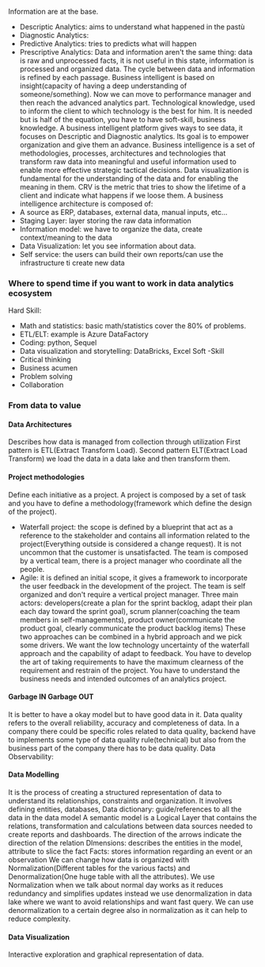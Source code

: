 Information are at the base.
- Descriptic Analytics: aims to understand what happened in the pastù
- Diagnostic Analytics:
- Predictive Analytics: tries to predicts what will happen
- Prescriptive Analytics:
Data and information aren't the same thing: data is raw and unprocessed facts, it is not useful in this state, information is processed and organized data. 
The cycle between data and information is refined by each passage.
Business intelligent is based on insight(capacity of having a deep understanding of someone/something). Now we can move to performance manager and then reach the advanced analytics part. 
Technological knowledge, used to inform the client to which technology is the best for him. It is needed  but is half of the equation, you have to have soft-skill, business knowledge. 
A business intelligent platform gives ways to see data, it focuses on Descriptic and Diagnostic analytics. Its goal is to empower organization and give them an advance. Business intelligence is a set of methodologies, processes, architectures and technologies that transform raw data into meaningful and useful information used to enable more effective strategic tactical decisions. 
Data visualization is fundamental for the understanding of the data and for enabling the meaning in them. CRV is the metric that tries to show the lifetime of a client and indicate what happens if we loose them. 
A business intelligence architecture is composed of:
- A source as ERP, databases, external data, manual inputs, etc...
- Staging Layer: layer storing the raw data information
- Information model: we have to organize the data, create context/meaning to the data
- Data Visualization: let you see information about data. 
- Self service: the users can build their own reports/can use the infrastructure ti create new data
### Where to spend time if you want to work in data analytics ecosystem
Hard Skill:
- Math and statistics: basic math/statistics cover the 80% of problems. 
- ETL/ELT: example is Azure DataFactory
- Coding: python, Sequel
- Data visualization and storytelling: DataBricks, Excel
Soft -Skill
- Critical thinking
- Business acumen
- Problem solving
- Collaboration
### From data to value
#### Data Architectures
Describes how data is managed from collection through utilization
First pattern is ETL(Extract Transform Load).
Second pattern ELT(Extract Load Transform) we load the data in a data lake and then transform them. 
#### Project methodologies
Define each initiative as a project. A project is composed by a set of task and you have to define a methodology(framework which define the design of the project).
- Waterfall project: the scope is defined by a blueprint that act as a reference to the stakeholder and contains all information related to the project(Everything outside is considered a change request). It is not uncommon that the customer is unsatisfacted. The team is composed by a vertical team, there is a project manager who coordinate all the people.
- Agile: it is defined an initial scope, it gives a framework to incorporate the user feedback in the development of the project. The team is self organized and don't require a vertical project manager. Three main actors: developers(create a plan for the sprint backlog, adapt their plan each day toward the sprint goal), scrum planner(coaching the team members in self-managements), product owner(communicate the product goal, clearly communicate the product backlog items)
These two approaches can  be combined in a hybrid approach and we pick some drivers. We want the low technology uncertainty of the waterfall approach and the capability of adapt to feedback.
You have to develop the art of taking requirements to have the maximum clearness of the requirement and restrain of the project. You have to understand the business needs and intended outcomes of an analytics project. 
#### Garbage IN Garbage OUT
It is better to have a okay model but to have good data in it. Data quality refers to the overall reliability, accuracy and completeness of data. In a company there could be specific roles related to data quality, backend have to implements some type of data quality rule(technical) but also from the business part of the company there has to be data quality.
Data Observability:
#### Data Modelling
It is the process of creating a structured representation of data to understand its relationships, constraints and organization. It involves defining entities, databases,
Data dictionary: guide/references to all the data in the data model
A semantic model is a Logical Layer that contains the relations, transformation and calculations between data sources needed to create reports and dashboards. The direction of the arrows indicate the direction of the relation
DImensions: describes the entities in the model, attribute to slice the fact
Facts: stores information regarding an event or an observation
We can change how data is organized with Normalization(Different tables for the various facts) and Denormalization(One huge table with all the attributes). We use Normalization when we talk about normal day works as it reduces redundancy and simplifies updates instead we use denormalization in data lake where we want to avoid relationships and want fast query. We can use denormalization to a certain degree also in normalization as it can help to reduce complexity. 
#### Data Visualization
Interactive exploration and graphical representation of data. 
